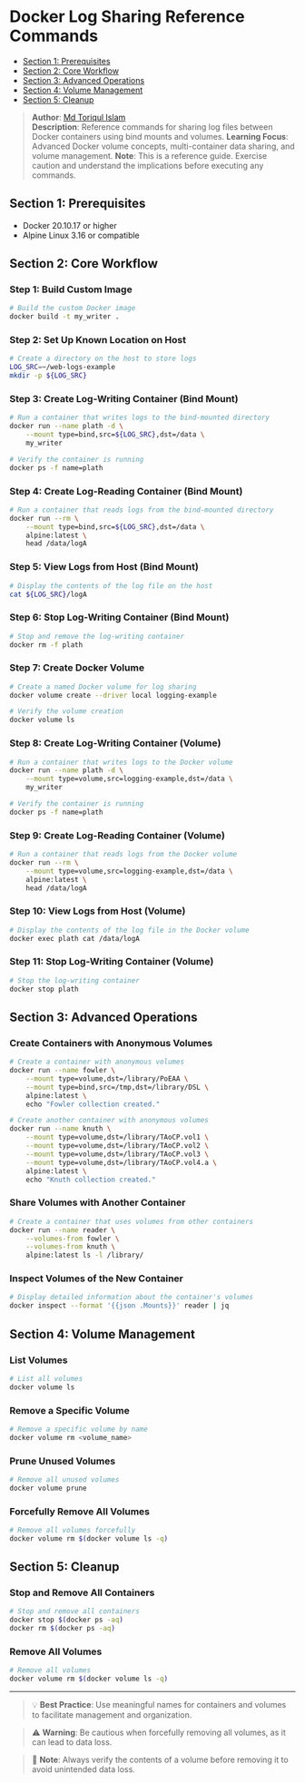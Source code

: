 # Docker Log Sharing Reference Commands

- [Section 1: Prerequisites](#section-1-prerequisites)
- [Section 2: Core Workflow](#section-2-core-workflow)
- [Section 3: Advanced Operations](#section-3-advanced-operations)
- [Section 4: Volume Management](#section-4-volume-management)
- [Section 5: Cleanup](#section-5-cleanup)

> **Author**: [Md Toriqul Islam](https://linkedin.com/TheToriqul)  
> **Description**: Reference commands for sharing log files between Docker containers using bind mounts and volumes.
> **Learning Focus**: Advanced Docker volume concepts, multi-container data sharing, and volume management.
> **Note**: This is a reference guide. Exercise caution and understand the implications before executing any commands.

## Section 1: Prerequisites

- Docker 20.10.17 or higher
- Alpine Linux 3.16 or compatible

## Section 2: Core Workflow

### Step 1: Build Custom Image

```bash
# Build the custom Docker image
docker build -t my_writer .
```

### Step 2: Set Up Known Location on Host

```bash
# Create a directory on the host to store logs
LOG_SRC=~/web-logs-example
mkdir -p ${LOG_SRC}
```

### Step 3: Create Log-Writing Container (Bind Mount)

```bash
# Run a container that writes logs to the bind-mounted directory
docker run --name plath -d \
    --mount type=bind,src=${LOG_SRC},dst=/data \
    my_writer

# Verify the container is running
docker ps -f name=plath
```

### Step 4: Create Log-Reading Container (Bind Mount)

```bash
# Run a container that reads logs from the bind-mounted directory
docker run --rm \
    --mount type=bind,src=${LOG_SRC},dst=/data \
    alpine:latest \
    head /data/logA
```

### Step 5: View Logs from Host (Bind Mount)

```bash
# Display the contents of the log file on the host
cat ${LOG_SRC}/logA
```

### Step 6: Stop Log-Writing Container (Bind Mount)

```bash
# Stop and remove the log-writing container
docker rm -f plath
```

### Step 7: Create Docker Volume

```bash
# Create a named Docker volume for log sharing
docker volume create --driver local logging-example

# Verify the volume creation
docker volume ls
```

### Step 8: Create Log-Writing Container (Volume)

```bash
# Run a container that writes logs to the Docker volume
docker run --name plath -d \
    --mount type=volume,src=logging-example,dst=/data \
    my_writer

# Verify the container is running
docker ps -f name=plath
```

### Step 9: Create Log-Reading Container (Volume)

```bash
# Run a container that reads logs from the Docker volume
docker run --rm \
    --mount type=volume,src=logging-example,dst=/data \
    alpine:latest \
    head /data/logA
```

### Step 10: View Logs from Host (Volume)

```bash
# Display the contents of the log file in the Docker volume
docker exec plath cat /data/logA
```

### Step 11: Stop Log-Writing Container (Volume)

```bash
# Stop the log-writing container
docker stop plath
```

## Section 3: Advanced Operations

### Create Containers with Anonymous Volumes

```bash
# Create a container with anonymous volumes
docker run --name fowler \
    --mount type=volume,dst=/library/PoEAA \
    --mount type=bind,src=/tmp,dst=/library/DSL \
    alpine:latest \
    echo "Fowler collection created."

# Create another container with anonymous volumes
docker run --name knuth \
    --mount type=volume,dst=/library/TAoCP.vol1 \
    --mount type=volume,dst=/library/TAoCP.vol2 \
    --mount type=volume,dst=/library/TAoCP.vol3 \
    --mount type=volume,dst=/library/TAoCP.vol4.a \
    alpine:latest \
    echo "Knuth collection created."
```

### Share Volumes with Another Container

```bash
# Create a container that uses volumes from other containers
docker run --name reader \
    --volumes-from fowler \
    --volumes-from knuth \
    alpine:latest ls -l /library/
```

### Inspect Volumes of the New Container

```bash
# Display detailed information about the container's volumes
docker inspect --format '{{json .Mounts}}' reader | jq
```

## Section 4: Volume Management

### List Volumes

```bash
# List all volumes
docker volume ls
```

### Remove a Specific Volume

```bash
# Remove a specific volume by name
docker volume rm <volume_name>
```

### Prune Unused Volumes

```bash
# Remove all unused volumes
docker volume prune
```

### Forcefully Remove All Volumes

```bash
# Remove all volumes forcefully
docker volume rm $(docker volume ls -q)
```

## Section 5: Cleanup

### Stop and Remove All Containers

```bash
# Stop and remove all containers
docker stop $(docker ps -aq)
docker rm $(docker ps -aq)
```

### Remove All Volumes

```bash
# Remove all volumes
docker volume rm $(docker volume ls -q)
```

---

> 💡 **Best Practice**: Use meaningful names for containers and volumes to facilitate management and organization.

> ⚠️ **Warning**: Be cautious when forcefully removing all volumes, as it can lead to data loss.

> 📝 **Note**: Always verify the contents of a volume before removing it to avoid unintended data loss.